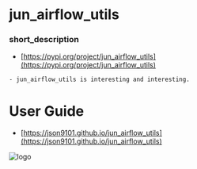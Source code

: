 # jun_airflow_utils
### short_description

- [https://pypi.org/project/jun_airflow_utils](https://pypi.org/project/jun_airflow_utils)

```
- jun_airflow_utils is interesting and interesting.
```

# User Guide
- [https://json9101.github.io/jun_airflow_utils](https://json9101.github.io/jun_airflow_utils)

![logo](https://json9101.github.io/jun_airflow_utils/img/social_preview.png)

